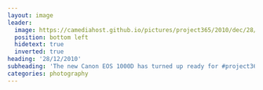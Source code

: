 ```yaml
---
layout: image
leader:
  image: https://camediahost.github.io/pictures/project365/2010/dec/28/281210.jpg
  position: bottom left
  hidetext: true
  inverted: true
heading: '28/12/2010'
subheading: 'The new Canon EOS 1000D has turned up ready for #project365 next year'
categories: photography
---
```

